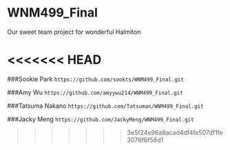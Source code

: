 # WNM499_Final
Our sweet team project for wonderful Halmiton

<<<<<<< HEAD
=======



###Sookie Park 
`https://github.com/sookts/WNM499_Final.git`


###Amy Wu 
`https://github.com/amyywu214/WNM499_Final.git`


###Tatsuma Nakano
`https://github.com/Tatsuman/WNM499_Final.git`


###Jacky Meng 
`https://github.com/JackyMeng/WNM499_Final.git`
>>>>>>> 3e5f24e96a8acad4df4fe507df1fe3076f6f58d1
